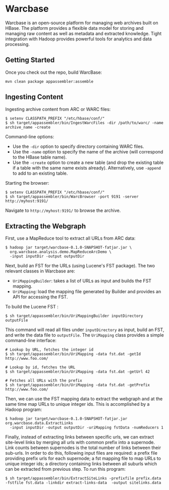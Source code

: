 Warcbase
========

Warcbase is an open-source platform for managing web archives built on HBase. The platform provides a flexible data model for storing and managing raw content as well as
metadata and extracted knowledge. Tight integration with Hadoop provides powerful tools for analytics and data processing.

Getting Started
---------------

Once you check out the repo, build WarcBase:

```
mvn clean package appassembler:assemble
```

Ingesting Content
-----------------

Ingesting archive content from ARC or WARC files:

```
$ setenv CLASSPATH_PREFIX "/etc/hbase/conf/"
$ sh target/appassembler/bin/IngestWarcFiles -dir /path/to/warc/ -name archive_name -create
```

Command-line options:

+ Use the `-dir` option to specify directory containing WARC files.
+ Use the `-name` option to specify the name of the archive (will correspond to the HBase table name).
+ Use the `-create` option to create a new table (and drop the existing table if a table with the same name exists already). Alternatively, use `-append` to add to an existing table.

Starting the browser:

```
$ setenv CLASSPATH_PREFIX "/etc/hbase/conf/"
$ sh target/appassembler/bin/WarcBrowser -port 9191 -server http://myhost:9191/
```

Navigate to `http://myhost:9191/` to browse the archive.

Extracting the Webgraph
-----------------------

First, use a MapReduce tool to extract all URLs from ARC data:

```
$ hadoop jar target/warcbase-0.1.0-SNAPSHOT-fatjar.jar \
  org.warcbase.analysis.demo.MapReduceArcDemo \
  -input inputDir -output outputDir
```

Next, build an FST for the URLs (using Lucene's FST package). The two relevant classes in Warcbase are:

+ `UriMappingBuilder`: takes a list of URLs as input and builds the FST mapping.
+ `UriMapping`: load the mapping file generated by Builder and provides an API for accessing the FST.

To build the Lucene FST :

```
$ sh target/appassembler/bin/UriMappingBuilder inputDirectory outputFile
```

This command will read all files under `inputDirectory` as input, build an FST, and write the data file to `outputFile`. The `UriMapping` class provides a simple command-line interface:


```
# Lookup by URL, fetches the integer id
$ sh target/appassembler/bin/UriMapping -data fst.dat -getId http://www.foo.com/

# Lookup by id, fetches the URL
$ sh target/appassembler/bin/UriMapping -data fst.dat -getUrl 42

# Fetches all URLs with the prefix
$ sh target/appassembler/bin/UriMapping -data fst.dat -getPrefix http://www.foo.com/
```

Then, we can use the FST mapping data to extract the webgraph and at the same time map URLs to unique integer ids. This is accomplished by a Hadoop program:

```
$ hadoop jar target/warcbase-0.1.0-SNAPSHOT-fatjar.jar org.warcbase.data.ExtractLinks 
  -input inputDir -output outputDir -uriMapping fstData -numReducers 1
```

Finally, instead of extracting links between specific urls, we can extract site-level links by merging all urls with common prefix into a supernode. Link counts between supernodes is the total number of links between their sub-urls. In order to do this, following input files are required: a prefix file providing prefix urls for each supernode; a fst mapping file to map URLs to unique integer ids; a directory containing links between all suburls which can be extracted from previous step. To run this program:

```
$ sh target/appassembler/bin/ExtractSiteLinks -prefixfile prefix.data -fstfile fst.data -linkdir extract-links-data  -output sitelinks.data
```
